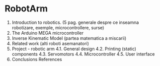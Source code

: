 # RobotArm


1. Introduction to robotics. (5 pag. generale despre ce inseamna robotizare, exemple, microcontrollere, surse)
2. The Arduino MEGA microcontroller
3. Inverse Kinematic Model (partea matematica a miscarii)
3. Related work (alti roboti asemanatori)
4. Project - robotic arm
   4.1. General design
   4.2. Printing (static) components
   4.3. Servomotors
   4.4. Microcontroller
   4.5. User interface
5. Conclusions
References